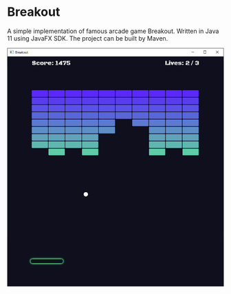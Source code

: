 # Breakout
A simple implementation of famous arcade game Breakout.
Written in Java 11 using JavaFX SDK.
The project can be built by Maven.

![Breakout](screenshot.png)